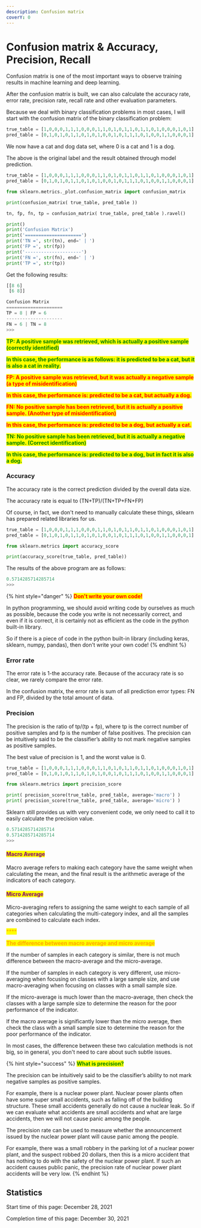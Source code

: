 ```yaml
---
description: Confusion matrix
coverY: 0
---
```


# Confusion matrix & Accuracy, Precision, Recall

Confusion matrix is one of the most important ways to observe training results in machine learning and deep learning.

After the confusion matrix is built, we can also calculate the accuracy rate, error rate, precision rate, recall rate and other evaluation parameters.



Because we deal with binary classification problems in most cases, I will start with the confusion matrix of the binary classification problem:

```python
true_table = [1,0,0,0,1,1,1,0,0,0,1,1,0,1,0,1,1,0,1,1,0,1,0,0,0,1,0,1]
pred_table = [0,1,0,1,0,1,1,0,1,0,1,0,0,1,0,1,1,1,0,1,0,0,1,1,0,0,0,1]
```

We now have a cat and dog data set, where 0 is a cat and 1 is a dog.

The above is the original label and the result obtained through model prediction.

```python
true_table = [1,0,0,0,1,1,1,0,0,0,1,1,0,1,0,1,1,0,1,1,0,1,0,0,0,1,0,1]
pred_table = [0,1,0,1,0,1,1,0,1,0,1,0,0,1,0,1,1,1,0,1,0,0,1,1,0,0,0,1]

from sklearn.metrics._plot.confusion_matrix import confusion_matrix

print(confusion_matrix( true_table, pred_table ))

tn, fp, fn, tp = confusion_matrix( true_table, pred_table ).ravel()

print()
print('Confusion Matrix')
print('=====================')
print('TN =', str(tn), end=' | ')
print('FP =', str(fp))
print('---------------------')
print('FN =', str(fn), end=' | ')
print('TP =', str(tp))
```

Get the following results:

```python
[[8 6]
 [6 8]]

Confusion Matrix
=====================
TP = 8 | FP = 6
---------------------
FN = 6 | TN = 8
>>> 
```

<mark style="color:green;">**TP: A positive sample was retrieved, which is actually a positive sample (correctly identified)**</mark>

<mark style="color:green;">**In this case, the performance is as follows: it is predicted to be a cat, but it is also a cat in reality.**</mark>

<mark style="color:red;">**FP: A positive sample was retrieved, but it was actually a negative sample (a type of misidentification)**</mark>

<mark style="color:red;">**In this case, the performance is: predicted to be a cat, but actually a dog.**</mark>

<mark style="color:red;">**FN: No positive sample has been retrieved, but it is actually a positive sample. (Another type of misidentification)**</mark>

<mark style="color:red;">**In this case, the performance is: predicted to be a dog, but actually a cat.**</mark>

<mark style="color:green;">**TN: No positive sample has been retrieved, but it is actually a negative sample. (Correct identification)**</mark>

<mark style="color:green;">**In this case, the performance is: predicted to be a dog, but in fact it is also a dog.**</mark>

### Accuracy

The accuracy rate is the correct prediction divided by the overall data size.

The accuracy rate is equal to (TN+TP)/(TN+TP+FN+FP)

Of course, in fact, we don't need to manually calculate these things, sklearn has prepared related libraries for us.

```python
true_table = [1,0,0,0,1,1,1,0,0,0,1,1,0,1,0,1,1,0,1,1,0,1,0,0,0,1,0,1]
pred_table = [0,1,0,1,0,1,1,0,1,0,1,0,0,1,0,1,1,1,0,1,0,0,1,1,0,0,0,1]

from sklearn.metrics import accuracy_score

print(accuracy_score(true_table, pred_table))
```

The results of the above program are as follows:

```python
0.5714285714285714
>>> 
```

{% hint style="danger" %}
<mark style="color:red;">**Don't write your own code!**</mark>

In python programming, we should avoid writing code by ourselves as much as possible, because the code you write is not necessarily correct, and even if it is correct, it is certainly not as efficient as the code in the python built-in library.

So if there is a piece of code in the python built-in library (including keras, sklearn, numpy, pandas), then don't write your own code!
{% endhint %}

### Error rate

The error rate is 1-the accuracy rate. Because of the accuracy rate is so clear, we rarely compare the error rate.

In the confusion matrix, the error rate is sum of all prediction error types: FN and FP, divided by the total amount of data.

### Precision

The precision is the ratio of tp/(tp + fp), where tp is the correct number of positive samples and fp is the number of false positives. The precision can be intuitively said to be the classifier’s ability to not mark negative samples as positive samples.

The best value of precision is 1, and the worst value is 0.

```python
true_table = [1,0,0,0,1,1,1,0,0,0,1,1,0,1,0,1,1,0,1,1,0,1,0,0,0,1,0,1]
pred_table = [0,1,0,1,0,1,1,0,1,0,1,0,0,1,0,1,1,1,0,1,0,0,1,1,0,0,0,1]

from sklearn.metrics import precision_score

print( precision_score(true_table, pred_table, average='macro') )
print( precision_score(true_table, pred_table, average='micro') )
```

Sklearn still provides us with very convenient code, we only need to call it to easily calculate the precision value.

```python
0.5714285714285714
0.5714285714285714
>>> 
```

#### <mark style="color:purple;">Macro Average</mark>

Macro average refers to making each category have the same weight when calculating the mean, and the final result is the arithmetic average of the indicators of each category.

#### <mark style="color:purple;">Micro Average</mark>

Micro-averaging refers to assigning the same weight to each sample of all categories when calculating the multi-category index, and all the samples are combined to calculate each index.

<mark style="color:orange;">****</mark>

<mark style="color:orange;">**The difference between macro average and micro average**</mark>

If the number of samples in each category is similar, there is not much difference between the macro-average and the micro-average.

If the number of samples in each category is very different, use micro-averaging when focusing on classes with a large sample size, and use macro-averaging when focusing on classes with a small sample size.

If the micro-average is much lower than the macro-average, then check the classes with a large sample size to determine the reason for the poor performance of the indicator.

If the macro average is significantly lower than the micro average, then check the class with a small sample size to determine the reason for the poor performance of the indicator.

In most cases, the difference between these two calculation methods is not big, so in general, you don't need to care about such subtle issues.

{% hint style="success" %}
<mark style="color:green;">**What is precision?**</mark>

The precision can be intuitively said to be the classifier’s ability to not mark negative samples as positive samples.

For example, there is a nuclear power plant. Nuclear power plants often have some super small accidents, such as falling off of the building structure. These small accidents generally do not cause a nuclear leak. So if we can evaluate what accidents are small accidents and what are large accidents, then we will not cause panic among the people.

The precision rate can be used to measure whether the announcement issued by the nuclear power plant will cause panic among the people.

For example, there was a small robbery in the parking lot of a nuclear power plant, and the suspect robbed 20 dollars, then this is a micro accident that has nothing to do with the safety of the nuclear power plant. If such an accident causes public panic, the precision rate of nuclear power plant accidents will be very low.
{% endhint %}

























## Statistics

Start time of this page: December 28, 2021

Completion time of this page: December 30, 2021
